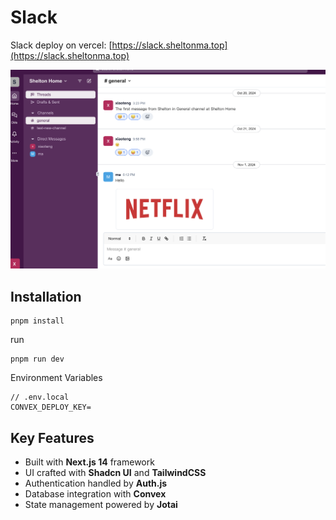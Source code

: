 # Slack

Slack deploy on vercel: [https://slack.sheltonma.top](https://slack.sheltonma.top)

![IMAGE ALT TEXT](public/slack_demo.png)

## Installation

```shell
pnpm install
```

run

```shell
pnpm run dev
```

Environment Variables

```.env
// .env.local
CONVEX_DEPLOY_KEY=

```

## Key Features

- Built with **Next.js 14** framework  
- UI crafted with **Shadcn UI** and **TailwindCSS**  
- Authentication handled by **Auth.js**
- Database integration with **Convex**  
- State management powered by **Jotai**
